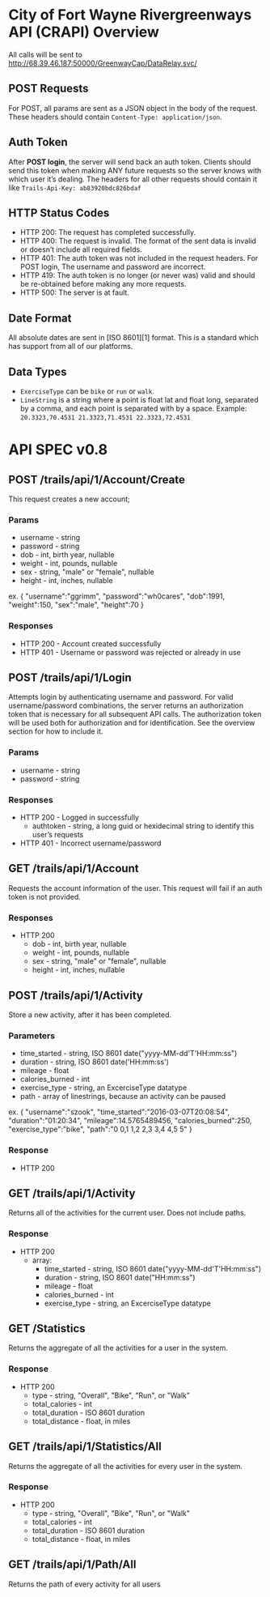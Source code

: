 # City of Fort Wayne Rivergreenways API (CRAPI) Overview

All calls will be sent to 
http://68.39.46.187:50000/GreenwayCap/DataRelay.svc/

## POST Requests

For POST, all params are sent as a JSON object in the body of the request. These headers should contain `Content-Type: application/json`.

## Auth Token

After **POST login**, the server will send back an auth token. Clients should send this token when making ANY future requests so the server knows with which user it’s dealing. The headers for all other requests should contain it like `Trails-Api-Key: ab83920bdc826bdaf`

## HTTP Status Codes

* HTTP 200: The request has completed successfully.
* HTTP 400: The request is invalid. The format of the sent data is invalid or doesn’t include all required fields.
* HTTP 401: The auth token was not included in the request headers. For POST login, The username and password are incorrect.
* HTTP 419: The auth token is no longer (or never was) valid and should be re-obtained before making any more requests.
* HTTP 500: The server is at fault.

## Date Format

All absolute dates are sent in [ISO 8601][1] format. This is a standard which has support from all of our platforms.

## Data Types

* `ExerciseType` can be `bike` or `run` or `walk`.
* `LineString` is a string where a point is float lat and float long, separated by a comma, and each point is separated with by a space. Example: `20.3323,70.4531 21.3323,71.4531 22.3323,72.4531`

# API SPEC v0.8

## POST /trails/api/1/Account/Create

This request creates a new account;

### Params

* username - string
* password - string
* dob - int, birth year, nullable
* weight - int, pounds, nullable
* sex - string, "male" or "female", nullable
* height - int, inches, nullable

ex. 
{
  "username":"ggrimm",
  "password":"wh0cares",
  "dob":1991,
  "weight":150,
  "sex":"male",
  "height":70
}

### Responses

* HTTP 200 - Account created successfully
* HTTP 401 - Username or password was rejected or already in use

## POST /trails/api/1/Login

Attempts login by authenticating username and password. For valid username/password combinations, the server returns an authorization token that is necessary for all subsequent API calls. The authorization token will be used both for authorization and for identification. See the overview section for how to include it.

### Params

* username - string
* password - string

### Responses

* HTTP 200 - Logged in successfully
  * authtoken - string, a long guid or hexidecimal string to identify this user’s requests
* HTTP 401 - Incorrect username/password

## GET /trails/api/1/Account

Requests the account information of the user. This request will fail if an auth token is not provided.

### Responses

* HTTP 200
  * dob - int, birth year, nullable
  * weight - int, pounds, nullable
  * sex - string, "male" or "female", nullable
  * height - int, inches, nullable

## POST /trails/api/1/Activity

Store a new activity, after it has been completed.

### Parameters

* time_started - string, ISO 8601 date("yyyy-MM-dd'T'HH:mm:ss")
* duration - string, ISO 8601 date('HH:mm:ss')
* mileage - float
* calories_burned - int
* exercise_type - string, an ExcerciseType datatype
* path - array of linestrings, because an activity can be paused

ex. 
{
  "username":"szook",
  "time_started":"2016-03-07T20:08:54",
  "duration":"01:20:34",
  "mileage":14.5765489456,
  "calories_burned":250,
  "exercise_type":"bike",
  "path":"0 0,1 1,2 2,3 3,4 4,5 5"
}

### Response

* HTTP 200

## GET /trails/api/1/Activity

Returns all of the activities for the current user. Does not include paths.

### Response

* HTTP 200
  * array:
    * time_started - string, ISO 8601 date("yyyy-MM-dd'T'HH:mm:ss")
    * duration - string, ISO 8601 date("HH:mm:ss")
    * mileage - float
    * calories_burned - int
    * exercise_type - string, an ExcerciseType datatype
  
## GET /Statistics

Returns the aggregate of all the activities for a user in the system.

### Response

* HTTP 200
  * type - string, "Overall", "Bike", "Run", or "Walk"
  * total_calories - int
  * total_duration - ISO 8601 duration
  * total_distance - float, in miles


## GET /trails/api/1/Statistics/All

Returns the aggregate of all the activities for every user in the system.

### Response

* HTTP 200
  * type - string, "Overall", "Bike", "Run", or "Walk"
  * total_calories - int
  * total_duration - ISO 8601 duration
  * total_distance - float, in miles


## GET /trails/api/1/Path/All

Returns the path of every activity for all users
